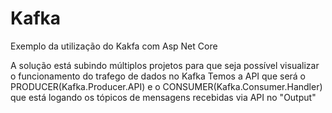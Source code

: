 # Kafka
Exemplo da utilização do Kakfa com Asp Net Core

A solução está subindo múltiplos projetos para que seja possível visualizar o funcionamento do trafego de dados no Kafka
Temos a API que será o PRODUCER(Kafka.Producer.API) e o CONSUMER(Kafka.Consumer.Handler) que está logando os tópicos de mensagens recebidas via API no "Output"
